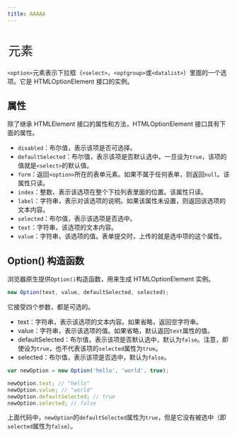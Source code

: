 ```yaml
---
title: AAAAA
---
```


# <option> 元素

`<option>`元素表示下拉框（`<select>`，`<optgroup>`或`<datalist>`）里面的一个选项。它是 HTMLOptionElement 接口的实例。

## 属性

除了继承 HTMLElement 接口的属性和方法，HTMLOptionElement 接口具有下面的属性。

- `disabled`：布尔值，表示该项是否可选择。
- `defaultSelected`：布尔值，表示该项是否默认选中。一旦设为`true`，该项的值就是`<select>`的默认值。
- `form`：返回`<option>`所在的表单元素。如果不属于任何表单，则返回`null`。该属性只读。
- `index`：整数，表示该选项在整个下拉列表里面的位置。该属性只读。
- `label`：字符串，表示对该选项的说明。如果该属性未设置，则返回该选项的文本内容。
- `selected`：布尔值，表示该选项是否选中。
- `text`：字符串，该选项的文本内容。
- `value`：字符串，该选项的值。表单提交时，上传的就是选中项的这个属性。

## Option() 构造函数

浏览器原生提供`Option()`构造函数，用来生成 HTMLOptionElement 实例。

```javascript
new Option(text, value, defaultSelected, selected);
```

它接受四个参数，都是可选的。

- text：字符串，表示该选项的文本内容。如果省略，返回空字符串。
- value：字符串，表示该选项的值。如果省略，默认返回`text`属性的值。
- defaultSelected：布尔值，表示该项是否默认选中，默认为`false`。注意，即使设为`true`，也不代表该项的`selected`属性为`true`。
- selected：布尔值，表示该项是否选中，默认为`false`。

```javascript
var newOption = new Option('hello', 'world', true);

newOption.text; // "hello"
newOption.value; // "world"
newOption.defaultSelected; // true
newOption.selected; // false
```

上面代码中，`newOption`的`defaultSelected`属性为`true`，但是它没有被选中（即`selected`属性为`false`）。

